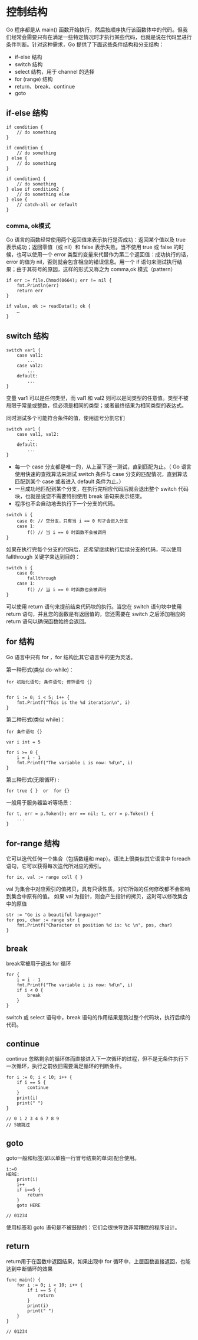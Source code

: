 # 控制结构
Go 程序都是从 main() 函数开始执行，然后按顺序执行该函数体中的代码。但我们经常会需要只有在满足一些特定情况时才执行某些代码，也就是说在代码里进行条件判断。针对这种需求，Go 提供了下面这些条件结构和分支结构：

* if-else 结构
* switch 结构
* select 结构，用于 channel 的选择
* for (range) 结构
* return、break、continue
* goto

##  if-else 结构

```
if condition {
	// do something	
}

if condition {
	// do something	
} else {
	// do something	
}

if condition1 {
	// do something	
} else if condition2 {
	// do something else	
} else {
	// catch-all or default
}

```

### comma, ok模式

Go 语言的函数经常使用两个返回值来表示执行是否成功：返回某个值以及 true 表示成功；返回零值（或 nil）和 false 表示失败。当不使用 true 或 false 的时候，也可以使用一个 error 类型的变量来代替作为第二个返回值：成功执行的话，error 的值为 nil，否则就会包含相应的错误信息。用一个 if 语句来测试执行结果；由于其符号的原因，这样的形式又称之为 comma,ok 模式（pattern）

```
if err := file.Chmod(0664); err != nil {
	fmt.Println(err)
	return err
}

if value, ok := readData(); ok {
    …
}

```

## switch 结构

```
switch var1 {
	case val1:
		...
	case val2:
		...
	default:
		...
}
```

变量 var1 可以是任何类型，而 val1 和 val2 则可以是同类型的任意值。类型不被局限于常量或整数，但必须是相同的类型；或者最终结果为相同类型的表达式。

同时测试多个可能符合条件的值，使用逗号分割它们
```
switch var1 {
	case val1, val2:
		...
	default:
		...
}
```

* 每一个 case 分支都是唯一的，从上至下逐一测试，直到匹配为止。（ Go 语言使用快速的查找算法来测试 switch 条件与 case 分支的匹配情况，直到算法匹配到某个 case 或者进入 default 条件为止。）
* 一旦成功地匹配到某个分支，在执行完相应代码后就会退出整个 switch 代码块，也就是说您不需要特别使用 break 语句来表示结束。
* 程序也不会自动地去执行下一个分支的代码。

```
switch i {
	case 0: // 空分支，只有当 i == 0 时才会进入分支
	case 1:
		f() // 当 i == 0 时函数不会被调用
}
```

如果在执行完每个分支的代码后，还希望继续执行后续分支的代码，可以使用 fallthrough 关键字来达到目的：

```
switch i {
	case 0: 
        fallthrough
	case 1:
		f() // 当 i == 0 时函数也会被调用
}
```

可以使用 return 语句来提前结束代码块的执行。当您在 switch 语句块中使用 return 语句，并且您的函数是有返回值的，您还需要在 switch 之后添加相应的 return 语句以确保函数始终会返回。


## for 结构

Go 语言中只有 for ，for 结构比其它语言中的更为灵活。

第一种形式(类似 do-while)：
```
for 初始化语句; 条件语句; 修饰语句 {}


for i := 0; i < 5; i++ {
    fmt.Printf("This is the %d iteration\n", i)
}
```

第二种形式(类似 while)：
```
for 条件语句 {}

var i int = 5

for i >= 0 {
    i = i - 1
    fmt.Printf("The variable i is now: %d\n", i)
}
```
第三种形式(无限循环) :

```
for true { }  or  for {}

```
一般用于服务器监听等场景：
```
for t, err = p.Token(); err == nil; t, err = p.Token() {
	...
}
```

## for-range 结构

它可以迭代任何一个集合（包括数组和 map）。语法上很类似其它语言中 foreach 语句，它可以获得每次迭代所对应的索引。

```
for ix, val := range coll { }

```
val 为集合中对应索引的值拷贝，具有只读性质，对它所做的任何修改都不会影响到集合中原有的值。
如果 val 为指针，则会产生指针的拷贝，这时可以修改集合中的原值

```
str := "Go is a beautiful language!"
for pos, char := range str {
    fmt.Printf("Character on position %d is: %c \n", pos, char)
}
```

## break

break常被用于退出 for 循环
```
for {
	i = i - 1
	fmt.Printf("The variable i is now: %d\n", i)
	if i < 0 {
		break
	}
}
```

switch 或 select 语句中，break 语句的作用结果是跳过整个代码块，执行后续的代码。

## continue

continue 忽略剩余的循环体而直接进入下一次循环的过程，但不是无条件执行下一次循环，执行之前依旧需要满足循环的判断条件。

```
for i := 0; i < 10; i++ {
    if i == 5 {
        continue
    }
    print(i)
    print(" ")
}

// 0 1 2 3 4 6 7 8 9
// 5被跳过
```

## goto

goto一般和标签(即以单独一行冒号结束的单词)配合使用。

```
i:=0
HERE:
    print(i)
    i++
    if i==5 {
        return
    }
    goto HERE

// 01234
```

使用标签和 goto 语句是不被鼓励的：它们会很快导致非常糟糕的程序设计。

## return 

return用于在函数中返回结果，如果出现中 for 循环中，上层函数直接返回，也能达到中断循环的效果

```
func main() {
    for i := 0; i < 10; i++ {
        if i == 5 {
            return
        }
        print(i)
        print(" ")
    }
}

// 01234
```
